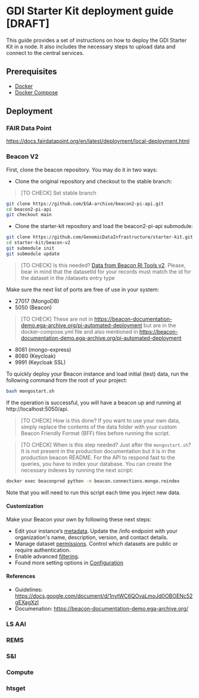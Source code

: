 # GDI Starter Kit deployment guide [DRAFT]

This guide provides a set of instructions on how to deploy the GDI Starter Kit
in a node. It also includes the necessary steps to upload data and connect to
the central services.


## Prerequisites

- [Docker](https://docs.docker.com/engine/install/)
- [Docker Compose](https://docs.docker.com/compose/install/)



## Deployment

### FAIR Data Point

https://docs.fairdatapoint.org/en/latest/deployment/local-deployment.html

### Beacon V2

First, clone the beacon repository. You may do it in two ways:

- Clone the original repository and checkout to the stable branch:
> [TO CHECK] Set stable branch
```bash
git clone https://github.com/EGA-archive/beacon2-pi-api.git
cd beacon2-pi-api
git checkout main
```

- Clone the starter-kit repository and load the beacon2-pi-api submodule:

```bash
git clone https://github.com/GenomicDataInfrastructure/starter-kit.git
cd starter-kit/beacon-v2
git submodule init
git submodule update
```

> [TO CHECK] Is this needed?
[Data from Beacon RI Tools v2](https://github.com/EGA-archive/beacon2-ri-tools-v2). Please, bear in mind that the datasetId for your records must match the id for the dataset in the /datasets entry type

Make sure the next list of ports are free of use in your system:

- 27017 (MongoDB)
- 5050 (Beacon)

> [TO CHECK] These are not in https://beacon-documentation-demo.ega-archive.org/pi-automated-deployment but are in 
the docker-compose.yml file and also mentioned in https://beacon-documentation-demo.ega-archive.org/pi-automated-deployment
- 8081 (mongo-express) 
- 8080 (Keycloak)
- 9991 (Keycloak SSL)


To quickly deploy your Beacon instance and load initial (test) data, run the following command from the root of your project:

```bash
bash mongostart.sh
```

If the operation is successful, you will have a beacon up and running at http://localhost:5050/api.

> [TO CHECK] How is this done?
If you want to use your own data, simply replace the contents of the data folder with your custom Beacon Friendly Format (BFF) files before running the script.

> [TO CHECK] When is this step needed? Just after the `mongostart.sh`? It is not present in the production documentation
but it is in the production beacon README.
For the API to respond fast to the queries, you have to index your database. You can create the necessary indexes by running the next script:

```bash
docker exec beaconprod python -m beacon.connections.mongo.reindex
```

Note that you will need to run this script each time you inject new data.

#### Customization
Make your Beacon your own by following these next steps:
- Edit your instance’s [metadata](https://beacon-documentation-demo.ega-archive.org/configuration#editing-beacon-info). Update the /info endpoint with your organization's name, description, version, and contact details.
- Manage dataset [permissions](https://beacon-documentation-demo.ega-archive.org/configuration#managing-dataset-permissions). Control which datasets are public or require authentication.
- Enable advanced [filtering](https://beacon-documentation-demo.ega-archive.org/filtering-terms#extract-terms).
- Found more setting options in [Configuration](https://beacon-documentation-demo.ega-archive.org/configuration)


#### References
- Guidelines: https://docs.google.com/document/d/1nytWC6QOvaLmoJd0OBOENc52gEXagXzI
- Documenation: https://beacon-documentation-demo.ega-archive.org/

### LS AAI

### REMS

### S&I

### Compute

### htsget

